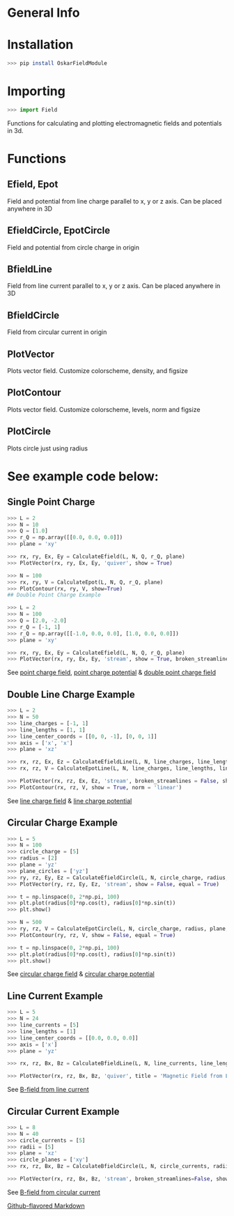 # General Info

# Installation 
```bash
>>> pip install OskarFieldModule
```

# Importing
```python
>>> import Field
```


Functions for calculating and plotting electromagnetic fields and potentials in 3d.

# Functions

## Efield, Epot
Field and potential from line charge parallel to x, y or z axis. Can be placed anywhere in 3D


## EfieldCircle, EpotCircle 
Field and potential from circle charge in origin

## BfieldLine
Field from line current parallel to x, y or z axis. Can be placed anywhere in 3D

## BfieldCircle
Field from circular current in origin

## PlotVector
Plots vector field. Customize colorscheme, density, and figsize

## PlotContour
Plots vector field. Customize colorscheme, levels, norm and figsize

## PlotCircle
Plots circle just using radius
    
# See example code below:

## Single Point Charge
```Python 
>>> L = 2
>>> N = 10
>>> Q = [1.0]
>>> r_Q = np.array([[0.0, 0.0, 0.0]])
>>> plane = 'xy'

>>> rx, ry, Ex, Ey = CalculateEfield(L, N, Q, r_Q, plane)
>>> PlotVector(rx, ry, Ex, Ey, 'quiver', show = True)

>>> N = 100
>>> rx, ry, V = CalculateEpot(L, N, Q, r_Q, plane)
>>> PlotContour(rx, ry, V, show=True)
## Double Point Charge Example     

>>> L = 2
>>> N = 100
>>> Q = [2.0, -2.0]
>>> r_Q = [-1, 1]
>>> r_Q = np.array([[-1.0, 0.0, 0.0], [1.0, 0.0, 0.0]])
>>> plane = 'xy'

>>> rx, ry, Ex, Ey = CalculateEfield(L, N, Q, r_Q, plane)
>>> PlotVector(rx, ry, Ex, Ey, 'stream', show = True, broken_streamlines = False)
```
See [point charge field](https://github.com/Oskar-Idland/Oskar-Field-Module/blob/main/src/Example_Figures/PointCharge.pdf), [point charge potential](https://github.com/Oskar-Idland/Oskar-Field-Module/blob/main/src/Example_Figures/PointChargeContour.pdf) & [double point charge field](https://github.com/Oskar-Idland/Oskar-Field-Module/blob/main/src/Example_Figures/DoublePointCharge.pdf)

## Double Line Charge Example       
```Python
>>> L = 2
>>> N = 50
>>> line_charges = [-1, 1]
>>> line_lengths = [1, 1]
>>> line_center_coords = [[0, 0, -1], [0, 0, 1]]
>>> axis = ['x', 'x']
>>> plane = 'xz'

>>> rx, rz, Ex, Ez = CalculateEfieldLine(L, N, line_charges, line_lengths, line_center_coords, axis, plane)
>>> rx, rz, V = CalculateEpotLine(L, N, line_charges, line_lengths, line_center_coords, axis, plane)

>>> PlotVector(rx, rz, Ex, Ez, 'stream', broken_streamlines = False, show = True)
>>> PlotContour(rx, rz, V, show = True, norm = 'linear') 
```
See [line charge field](https://github.com/Oskar-Idland/Oskar-Field-Module/blob/main/src/Example_Figures/DoubleLineCharge.pdf) & [line charge potential](https://github.com/Oskar-Idland/Oskar-Field-Module/blob/main/src/Example_Figures/DoubleLineChargeContour.pdf)

## Circular Charge Example
```python
>>> L = 5
>>> N = 100
>>> circle_charge = [5]
>>> radius = [2]
>>> plane = 'yz'
>>> plane_circles = ['yz']
>>> ry, rz, Ey, Ez = CalculateEfieldCircle(L, N, circle_charge, radius, plane, plane_circles)
>>> PlotVector(ry, rz, Ey, Ez, 'stream', show = False, equal = True)

>>> t = np.linspace(0, 2*np.pi, 100)
>>> plt.plot(radius[0]*np.cos(t), radius[0]*np.sin(t))
>>> plt.show()

>>> N = 500
>>> ry, rz, V = CalculateEpotCircle(L, N, circle_charge, radius, plane, plane_circles)
>>> PlotContour(ry, rz, V, show = False, equal = True)

>>> t = np.linspace(0, 2*np.pi, 100)
>>> plt.plot(radius[0]*np.cos(t), radius[0]*np.sin(t))
>>> plt.show()
```
See [circular charge field](https://github.com/Oskar-Idland/Oskar-Field-Module/blob/main/src/Example_Figures/CircularCharge.pdf) & [circular charge potential](https://github.com/Oskar-Idland/Oskar-Field-Module/blob/main/src/Example_Figures/CircularChargeContour.pdf)

## Line Current Example
```python
>>> L = 5
>>> N = 24
>>> line_currents = [5]
>>> line_lengths = [1]
>>> line_center_coords = [[0.0, 0.0, 0.0]]
>>> axis = ['x']
>>> plane = 'yz'

>>> rx, rz, Bx, Bz = CalculateBfieldLine(L, N, line_currents, line_lengths, line_center_coords, axis, plane)

>>> PlotVector(rx, rz, Bx, Bz, 'quiver', title = 'Magnetic Field from Lin e Current', show = True)
```
See [B-field from line current](https://github.com/Oskar-Idland/Oskar-Field-Module/blob/main/src/Example_Figures/LineCurrent.pdf)

## Circular Current Example
```python
>>> L = 8
>>> N = 40
>>> circle_currents = [5]
>>> radii = [5]
>>> plane = 'xz'
>>> circle_planes = ['xy']
>>> rx, rz, Bx, Bz = CalculateBfieldCircle(L, N, circle_currents, radii, plane, circle_planes)

>>> PlotVector(rx, rz, Bx, Bz, 'stream', broken_streamlines=False, show = True, cmap = 'inferno', density = .5)   
```
See [B-field from circular current](https://github.com/Oskar-Idland/Oskar-Field-Module/blob/main/src/Example_Figures/CircularCurrent.pdf)

[Github-flavored Markdown](https://github.com/Oskar-Idland/Oskar-Field-Module)
